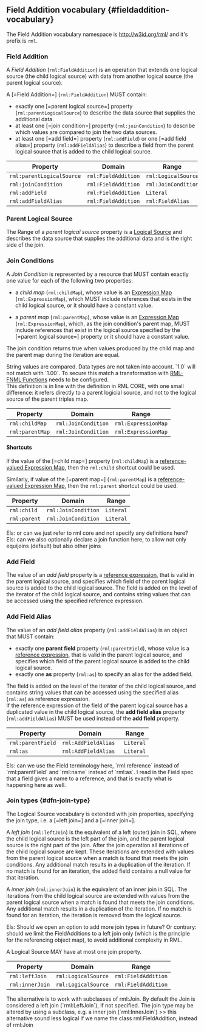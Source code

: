 ## Field Addition vocabulary {#fieldaddition-vocabulary}

The Field Addition vocabulary namespace is http://w3id.org/rml/
and it's prefix is `rml`.

### Field Addition  

A <dfn>Field Addition</dfn> (`rml:FieldAddition`) is an operation that extends one logical source (the child logical source) with data from another logical source (the parent logical source).

A [=Field Addition=] (`rml:FieldAddition`) MUST contain:
- exactly one [=parent logical source=] property (`rml:parentLogicalSource`) to describe the data source that supplies the additional data. 
- at least one [=join condition=] property (`rml:joinCondition`) to describe which values are compared to join the two data sources.
- at least one [=add field=] property (`rml:addField`) or one [=add field alias=] property (`rml:addFieldAlias`) to describe a field from the parent logical source that is added to the child logical source. 

| Property                  | Domain               | Range               |
|---------------------------|----------------------|---------------------|
| `rml:parentLogicalSource` | `rml:FieldAddition`  | `rml:LogicalSource` |
| `rml:joinCondition`       | `rml:FieldAddition`  | `rml:JoinCondition` |
| `rml:addField`            | `rml:FieldAddition`  | `Literal`           |
| `rml:addFieldAlias`       | `rml:FieldAddition`  | `rml:FieldAlias`    | 

### Parent Logical Source

The Range of a <dfn>parent logical source</dfn> property is a [Logical Source](https://kg-construct.github.io/rml-io/spec/docs/#defining-logical-sources) and describes the data source that supplies the additional data and is the right side of the join. 

### Join Conditions

A <dfn>Join Condition</dfn> is represented by a resource that MUST contain exactly one value for each of the following two properties:

- a <dfn>child map</dfn> (`rml:childMap`), whose value is an [Expression Map](https://kg-construct.github.io/rml-core/spec/docs/#expression-map-rml-expressionmap) (`rml:ExpressionMap`), 
which MUST include references that exists in the child logical source, or it should have a constant value.

- a <dfn>parent map</dfn> (`rml:parentMap`), whose value is an [Expression Map](https://kg-construct.github.io/rml-core/spec/docs/#expression-map-rml-expressionmap) (`rml:ExpressionMap`),
which, as the join condition's parent map, MUST include references that exist in the logical source specified by the [=parent logical source=] property or it should have a constant value.

The join condition returns true when values produced by the child map and the parent map during the iteration are equal. 
<aside class="note">
String values are compared.
Data types are not taken into account. 
`1.0` will not match with `1.00`. 
To secure this match a transformation with <a href="https://kg-construct.github.io/rml-fnml/ontology/documentation/index-en.html">RML-FNML:Functions</a> needs to be configured. 
</aside>

<aside class="note">
This definition is in line with the definition in RML CORE, with one small difference: it refers directly to a parent logicial source, and not to the logical source of the parent triples map.
</aside>

| Property                    | Domain               | Range                     |
| --------------------------- | -------------------- | ------------------------- |
| `rml:childMap`              | `rml:JoinCondition`  | `rml:ExpressionMap`       |
| `rml:parentMap`             | `rml:JoinCondition`  | `rml:ExpressionMap`       |

#### Shortcuts

If the value of the [=child map=] property (`rml:childMap`) is a [reference-valued Expression Map](https://kg-construct.github.io/rml-core/spec/docs/#reference-rml-reference),
then the `rml:child` shortcut could be used.

Similarly, if value of the [=parent map=] (`rml:parentMap`) is a [reference-valued Expression Map](https://kg-construct.github.io/rml-core/spec/docs/#reference-rml-reference),
then the `rml:parent` shortcut could be used.

| Property                    | Domain               | Range                     |
| --------------------------- | -------------------- | ------------------------- |
| `rml:child`                 | `rml:JoinCondition`  | `Literal`                 |
| `rml:parent`                | `rml:JoinCondition`  | `Literal`                 |

<aside class="issue">
Els: or can we just refer to rml core and not specify any definitions here?
</aside>
<aside class="issue">
Els: can we also optionally declare a join function here, to allow not only equijoins (default) but also other joins
</aside>

### Add Field 

The value of an <dfn>add field</dfn> property is a [reference expression](https://kg-construct.github.io/rml-core/spec/docs/#dfn-reference-expression), that is valid in the parent logical source,
and specifies which field of the parent logical source is added to the child logical source.
The field is added on the level of the iterator of the child logical source, and contains string values that can be accessed using the specified reference expression.

### Add Field Alias 

The value of an <dfn>add field alias</dfn> property (`rml:addFieldAlias`) is an object that MUST contain: 
- exactly one **parent field** property (`rml:parentField`), whose value is a [reference expression](https://kg-construct.github.io/rml-core/spec/docs/#dfn-reference-expression), that is valid in the parent logical source,
  and specifies which field of the parent logical source is added to the child logical source.
- exactly one **as** property (`rml:as`) to specify an alias for the added field.  
  
The field is added on the level of the iterator of the child logical source, and contains string values that can be accessed using the specified alias (`rml:as`) as reference expression.  
If the reference expression of the field of the parent logical source has a duplicated value in the child logical source, the **add field alias** property (`rml:addFieldAlias`) MUST be used instead of the **add field** property.  

| Property          | Domain               | Range     |
|-------------------|----------------------|-----------|
| `rml:parentField` | `rml:AddFieldAlias ` | `Literal` |
| `rml:as`          | `rml:AddFieldAlias`  | `Literal` |

<aside class="issue">
Els: can we use the Field terminology here, `rml:reference` instead of `rml:parentField` and `rml:name` instead of `rml:as`. 
I read in the Field spec that a field gives a name to a reference, and that is exactly what is happening here as well. 
</aside>

### Join types {#dfn-join-type}

The Logical Source vocabulary is extended with join properties, specifying the join type, i.e. a [=left join=] and a [=inner join=].

A <dfn>left join</dfn> (`rml:leftJoin`) is the equivalent of a left (outer) join in SQL, where the child logical source is the left part of the join, and the parent logical source is the right part of the join.
After the join operation all iterations of the child logical source are kept. 
These iterations are extended with values from the parent logical source when a match is found that meets the join conditions.
Any additional match results in a duplication of the iteration. 
If no match is found for an iteration, the added field contains a null value for that iteration. 

A <dfn>inner join</dfn> (`rml:innerJoin`) is the equivalent of an inner join in SQL.
The iterations  from the child logical source are extended with values from the parent logical source when a match is found that meets the join conditions.
Any additional match results in a duplication of the iteration.
If no match is found for an iteration, the iteration is removed from the logical source. 

<aside class="issue">
Els: Should we open an option to add more join types in future? 
Or contrary: should we limit the FieldAdditions to a left join only (which is the principle for the referencing object map), to avoid additional complexity in RML. 
</aside>

A Logical Source MAY have at most one join property.

| Property        | Domain              | Range               |
|-----------------|---------------------|---------------------|
| `rml:leftJoin`  | `rml:LogicalSource` | `rml:FieldAddition` |
| `rml:innerJoin` | `rml:LogicalSource` | `rml:FieldAddition` |

<aside class="issue">
The alternative is to work with subclasses of rml:Join.
By default the Join is considered a left join (`rml:LeftJoin`), if not specified.
The join type may be altered by using a subclass, e.g. a inner join (`rml:InnerJoin`)
>> this alternative sound less logical if we name the class rml:FieldAddition, instead of rml:Join
</aside>
